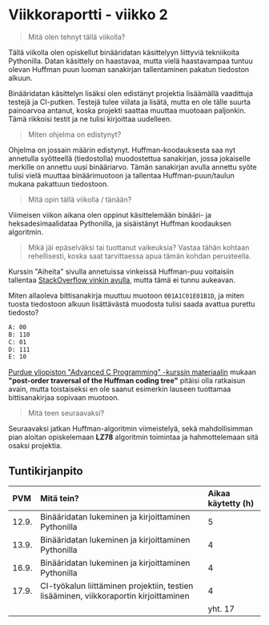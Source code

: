 # Viikkoraportti - viikko 2

> Mitä olen tehnyt tällä viikolla?

Tällä viikolla olen opiskellut binääridatan käsittelyyn liittyviä tekniikoita Pythonilla. Datan käsittely on haastavaa, mutta vielä haastavampaa tuntuu olevan Huffman puun luoman sanakirjan tallentaminen pakatun tiedoston alkuun.

Binääridatan käsittelyn lisäksi olen edistänyt projektia lisäämällä vaadittuja testejä ja CI-putken. Testejä tulee viilata ja lisätä, mutta en ole tälle suurta painoarvoa antanut, koska projekti saattaa muuttaa muotoaan paljonkin. Tämä rikkoisi testit ja ne tulisi kirjoittaa uudelleen.

> Miten ohjelma on edistynyt?

Ohjelma on jossain määrin edistynyt. Huffman-koodauksesta saa nyt annetulla syötteellä (tiedostolla) muodostettua sanakirjan, jossa jokaiselle merkille on annettu uusi binääriarvo. Tämän sanakirjan avulla annettu syöte tulisi vielä muuttaa binäärimuotoon ja tallentaa Huffman-puun/taulun mukana pakattuun tiedostoon.

> Mitä opin tällä viikolla / tänään?

Viimeisen viikon aikana olen oppinut käsittelemään binääri- ja heksadesimaalidataa Pythonilla, ja sisäistänyt Huffman koodauksen algoritmin.

> Mikä jäi epäselväksi tai tuottanut vaikeuksia? Vastaa tähän kohtaan rehellisesti, koska saat tarvittaessa apua tämän kohdan perusteella.

Kurssin "Aiheita" sivulla annetuissa vinkeissä Huffman-puu voitaisiin tallentaa [StackOverflow vinkin avulla](https://stackoverflow.com/questions/759707/efficient-way-of-storing-huffman-tree), mutta tämä ei tunnu aukeavan.

Miten allaoleva bittisanakirja muuttuu muotoon `001A1C01E01B1D`, ja miten tuosta tiedostoon alkuun lisättävästä muodosta tulisi saada avattua purettu tiedosto?

```txt
A: 00
B: 110
C: 01
D: 111
E: 10
```

[Purdue yliopiston "Advanced C Programming" -kurssin materiaalin](https://engineering.purdue.edu/ece264/17au/hw/HW13?alt=huffman) mukaan **"post-order traversal of the Huffman coding tree"** pitäisi olla ratkaisun avain, mutta toistaiseksi en ole saanut esimerkin lauseen tuottamaa bittisanakirjaa sopivaan muotoon.

> Mitä teen seuraavaksi?

Seuraavaksi jatkan Huffman-algoritmin viimeistelyä, sekä mahdollisimman pian aloitan opiskelemaan **LZ78** algoritmin toimintaa ja hahmottelemaan sitä osaksi projektia.

## Tuntikirjanpito

|PVM|Mitä tein?|Aikaa käytetty (h)|
|:--|:--|:--|
|12.9.|Binääridatan lukeminen ja kirjoittaminen Pythonilla|5|
|13.9.|Binääridatan lukeminen ja kirjoittaminen Pythonilla|4|
|16.9.|Binääridatan lukeminen ja kirjoittaminen Pythonilla|4|
|17.9.|CI-työkalun liittäminen projektiin, testien lisääminen, viikkoraportin kirjoittaminen|4|
|||yht. 17|
